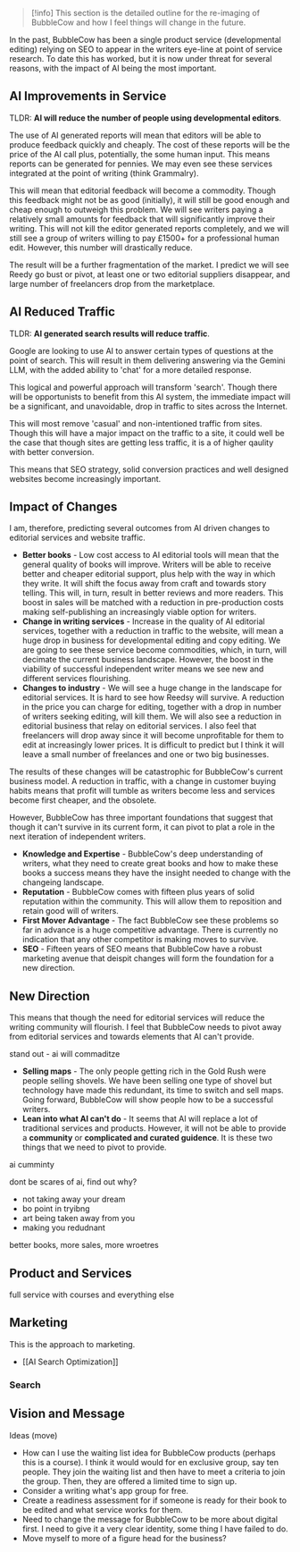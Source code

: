 > [!info] 
>  This section is the detailed outline for the re-imaging of BubbleCow and how I feel things will change in the future.

In the past, BubbleCow has been a single product service (developmental editing) relying on SEO to appear in the writers eye-line at point of service research. To date this has worked, but it is now under threat for several reasons, with the impact of AI being the most important.
## AI Improvements in Service
TLDR: **AI will reduce the number of people using developmental editors**. 

The use of AI generated reports will mean that editors will be able to produce feedback quickly and cheaply. The cost of these reports will be the price of the AI call plus, potentially, the some human input. This means reports can be generated for pennies. We may even see these services integrated at the point of writing (think Grammalry).

This will mean that editorial feedback will become a commodity. Though this feedback might not be as good (initially), it will still be good enough and cheap enough to outweigh this problem. We will see writers paying a relatively small amounts for feedback that will significantly improve their writing. This will not kill the editor generated reports completely, and we will still see a group of writers willing to pay £1500+ for a professional human edit. However, this number will drastically reduce. 

The result will be a further fragmentation of the market. I predict we will see Reedy go bust or pivot, at least one or two editorial suppliers disappear, and large number of freelancers drop from the marketplace.  
## AI Reduced Traffic
TLDR: **AI generated search results will reduce traffic**. 

Google are looking to use AI to answer certain types of questions at the point of search. This will result in them delivering answering via the Gemini LLM, with the added ability to 'chat' for a more detailed response. 

This logical and powerful approach will transform 'search'. Though there will be opportunists to benefit from this AI system, the immediate impact will be a significant, and unavoidable, drop in traffic to sites across the Internet. 

This will most remove 'casual' and non-intentioned traffic from sites. Though this will have a major impact on the traffic to a site, it could well be the case that though sites are getting less traffic, it is a of higher qaulity with better conversion. 

This means that SEO strategy, solid conversion practices and well designed websites become increasingly important. 
## Impact of Changes
I am, therefore, predicting several outcomes from AI driven changes to editorial services and website traffic.

- **Better books** - Low cost access to AI editorial tools will mean that the general quality of books will improve. Writers will be able to receive better and cheaper editorial support, plus help with the way in which they write. It will shift the focus away from craft and towards story telling.  This will, in turn, result in better reviews and more readers. This boost in sales will be matched with a reduction in pre-production costs making self-publishing an increasingly viable option for writers. 
- **Change in writing services** - Increase in the quality of AI editorial services, together with a reduction in traffic to the website, will mean a huge drop in business for developmental editing and copy editing. We are going to see these service become commodities, which, in turn, will decimate the current business landscape. However, the boost in the viability of successful independent writer means we see new and different services flourishing.
- **Changes to industry** - We will see a huge change in the landscape for editorial services. It is hard to see how Reedsy will survive. A reduction in the price you can charge for editing, together with a drop in number of writers seeking editing, will kill them. We will also see a reduction in editorial business that relay on editorial services. I also feel that freelancers will drop away since it will become unprofitable for them to edit at increasingly lower prices. It is difficult to predict but I think it will leave a small number of freelances and one or two big businesses. 

The results of these changes will be catastrophic for BubbleCow's current business model. A reduction in traffic, with a change in customer buying habits means that profit will tumble as writers become less and services become first cheaper, and the obsolete. 

However, BubbleCow has three important foundations that suggest that though it can't survive in its current form, it can pivot to plat a role in the next iteration of independent writers.

- **Knowledge and Expertise** - BubbleCow's deep understanding of writers, what they need to create great books and how to make these books a success means they have the insight needed to change with the changeing landscape. 
- **Reputation** - BubbleCow comes with fifteen plus years of solid reputation within the community. This will allow them to reposition and retain good will of writers. 
- **First Mover Advantage** - The fact BubbleCow see these problems so far in advance is a huge competitive advantage. There is currently no indication that any other competitor is making moves to survive. 
- **SEO** - Fifteen years of SEO means that BubbleCow have a robust marketing avenue that deispit changes will form the foundation for a new direction. 
## New Direction



This means that though the need for editorial services will reduce the writing community will flourish. I feel that BubbleCow needs to pivot away from editorial services and towards elements that AI can't provide. 


stand out - ai will commaditze
- **Selling maps** - The only people getting rich in the Gold Rush were people selling shovels. We have been selling one type of shovel but technology have made this redundant, its time to switch and sell maps. Going forward, BubbleCow will show people how to be a successful writers.  
- **Lean into what AI can't do** - It seems that AI will replace a lot of traditional services and products. However, it will not be able to provide a **community** or **complicated and curated guidence**. It is these two things that we need to pivot to provide. 

ai cumminty


dont be scares of ai, find out why?
- not taking away your dream
- bo point in tryibng
- art being taken away from you
- making you redudnant

better books, more sales, more wroetres

## Product and Services

full service with courses and everything else


## Marketing
This is the approach to marketing.
 - [[AI Search Optimization]]
### Search



## Vision and Message


Ideas (move)
- How can I use the waiting list idea for BubbleCow products (perhaps this is a course). I think it would would for en exclusive group, say ten people. They join the waiting list and then have to meet a criteria to join the group. Then, they are offered a limited time to sign up. 
- Consider a writing what's app group for free.
- Create a readiness assessment for if someone is ready for their book to be edited and what service works for them.
- Need to change the message for BubbleCow to be more about digital first. I need to give it a very clear identity, some thing I have failed to do. 
- Move myself to more of a figure head for the business?


